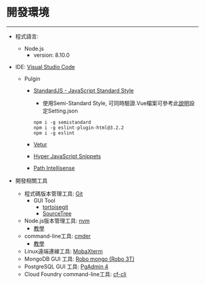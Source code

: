 # 開發環境

---

* 程式語言:

  * Node.js
    * version: 8.10.0

* IDE: [Visual Studio Code](https://code.visualstudio.com/)

  * Pulgin

    * [StandardJS - JavaScript Standard Style](https://marketplace.visualstudio.com/items?itemName=chenxsan.vscode-standardjs)

      * 使用Semi-Standard Style, 可同時驗證.Vue檔案可參考此[說明](https://wdd.js.org/vscode-vue-standardjs.html)設定Setting.json

      ```
      npm i -g semistandard
      npm i -g eslint-plugin-html@3.2.2
      npm i -g eslint
      ```

    * [Vetur](https://marketplace.visualstudio.com/items?itemName=octref.vetur)

    * [Hyper JavaScript Snippets](https://marketplace.visualstudio.com/items?itemName=t7yang.hyper-javascript-snippets)

    * [Path Intellisense](https://marketplace.visualstudio.com/items?itemName=christian-kohler.path-intellisense)

* 開發相關工具

  * 程式碼版本管理工具: [Git](https://gitforwindows.org/)
    * GUI Tool
      * [tortoisegit](https://tortoisegit.org/)
      * [SourceTree](https://www.sourcetreeapp.com/)
  * Node.js版本管理工具: [nvm](https://github.com/coreybutler/nvm-windows)
    * [教學](https://oranwind.org/nvm-windows/)
  * command-line工具: [cmder](http://cmder.net/)
    * [教學](https://blog.miniasp.com/post/2015/09/27/Useful-tool-Cmder.aspx)
  * Linux遠端連線工具: [MobaXterm](https://mobaxterm.mobatek.net/)
  * MongoDB GUI 工具: [Robo mongo \(Robo 3T\)](https://robomongo.org/download)
  * PostgreSQL GUI 工具: [PgAdmin 4](https://www.pgadmin.org/download/)
  * Cloud Foundry command-line工具: [cf-cli](https://docs.cloudfoundry.org/cf-cli/install-go-cli.html)



